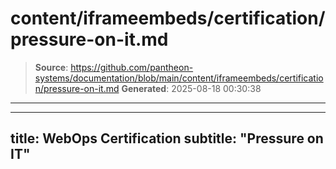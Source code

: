 # content/iframeembeds/certification/pressure-on-it.md

> **Source**: https://github.com/pantheon-systems/documentation/blob/main/content/iframeembeds/certification/pressure-on-it.md
> **Generated**: 2025-08-18 00:30:38

---

---
title: WebOps Certification
subtitle: "Pressure on IT"
---

<Partial file="certification-guide/pressure-on-it.md" />
